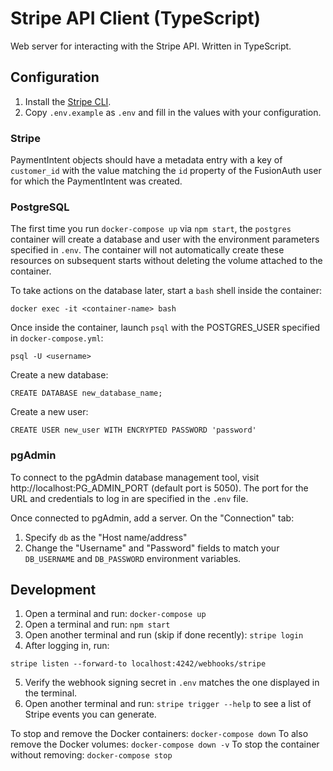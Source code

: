 # Stripe API Client (TypeScript)

Web server for interacting with the Stripe API. Written in TypeScript.

## Configuration

1. Install the [Stripe CLI](https://stripe.com/docs/stripe-cli).
2. Copy `.env.example` as `.env` and fill in the values with your configuration.

### Stripe

PaymentIntent objects should have a metadata entry with a key of `customer_id`
with the value matching the `id` property of the FusionAuth user for which the
PaymentIntent was created.

### PostgreSQL

The first time you run `docker-compose up` via `npm start`, the `postgres`
container will create a database and user with the environment parameters
specified in `.env`. The container will not automatically create these resources
on subsequent starts without deleting the volume attached to the container.

To take actions on the database later, start a `bash` shell inside the container:

```
docker exec -it <container-name> bash
```

Once inside the container, launch `psql` with the POSTGRES_USER specified in
`docker-compose.yml`:

```
psql -U <username>
```

Create a new database:

```
CREATE DATABASE new_database_name;
```

Create a new user:

```
CREATE USER new_user WITH ENCRYPTED PASSWORD 'password'
```

### pgAdmin

To connect to the pgAdmin database management tool, visit
http://localhost:PG_ADMIN_PORT (default port is 5050).
The port for the URL and credentials to log in are specified in the `.env` file.

Once connected to pgAdmin, add a server. On the "Connection" tab:

1. Specify `db` as the "Host name/address"
2. Change the "Username" and "Password" fields to match your `DB_USERNAME` and
   `DB_PASSWORD` environment variables.

## Development

1. Open a terminal and run: `docker-compose up`
2. Open a terminal and run: `npm start`
3. Open another terminal and run (skip if done recently): `stripe login`
4. After logging in, run:

```
stripe listen --forward-to localhost:4242/webhooks/stripe
```

5. Verify the webhook signing secret in `.env` matches the one displayed in the terminal.
6. Open another terminal and run: `stripe trigger --help` to see a list of
   Stripe events you can generate.

To stop and remove the Docker containers: `docker-compose down`
To also remove the Docker volumes: `docker-compose down -v`
To stop the container without removing: `docker-compose stop`
